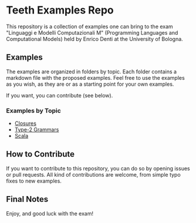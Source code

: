 # Teeth Examples Repo
This repository is a collection of examples one can bring to the exam "Linguaggi e Modelli Computazionali M" (Programming Languages and Computational Models) held by Enrico Denti at the University of Bologna.

## Examples
The examples are organized in folders by topic. Each folder contains a markdown file with the proposed examples.
Feel free to use the examples as you wish, as they are or as a starting point for your own examples.

If you want, you can contribute (see below).

### Examples by Topic
- [Closures](closures/closures.md)
- [Type-2 Grammars](type_2_grammars/grammars.md)
- [Scala](scala/scala-examples.md)

## How to Contribute
If you want to contribute to this repository, you can do so by opening issues or pull requests.
All kind of contributions are welcome, from simple typo fixes to new examples.

## Final Notes
Enjoy, and good luck with the exam!

